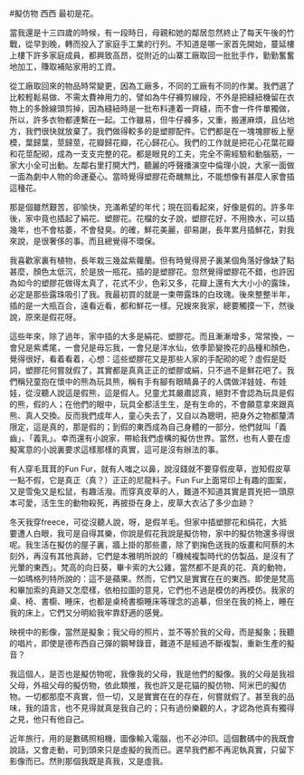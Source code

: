 #擬仿物
西西
最初是花。

當我還是十三四歲的時候，有一段時日，母親和她的鄰居忽然終止了每天午後的竹戰，從早到晚，轉而投入了家庭手工業的行列。不知道是哪一家首先開始，蔓延樓上樓下許多家庭成員，都興致高昂，從附近的山寨工廠取回一批批手作，勤勤奮奮地加工，賺取補貼家用的工資。

從工廠取回來的物品時常變更，因為工廠多，不同的工廠有不同的作業。我們選了比較輕鬆易做、不需太費神用力的，譬如為牛仔褲剪線段，不外是把縫紐機留在衣物上的多餘線頭剪掉，因為縫紐時是一批布料連着一齊縫，而不會一件件單獨做，所以，許多衣物都連繫在一起。工作雖易，但牛仔褲多，又重，搬運麻煩，且佔地方，我們很快就放棄了。我們做得較多的是塑膠配件。它們都是在一塊塊膠板上壓模，葉歸葉，莖歸莖，花瓣歸花瓣，花心歸花心。我們的工作就是把花心花葉花瓣和花莖配砌，成為一支支完整的花。都是眼見的工夫，完全不需經驗和動腦筋，一家大小全可出動。左鄰右里打開大門，聽麗的呼聲播演空中倫理小說，大家一面做一面為劇中人物的命運憂心。當時覺得塑膠花奇醜無比，不能想像有甚麼人家會插這種花。

那是個雖然艱苦，卻愉快，充滿希望的年代；現在回看起來，好像是假的。許多年後，家中竟也插起了絹花、塑膠花。花檔的女子說，塑膠花好，不用換水，可以插幾年，也不會枯萎，不會發臭。的確，鮮花美麗，卻易謝，長年累月插鮮花，對我來說，是很奢侈的事。而且總覺得不環保。

我喜歡家裏有植物，長年栽三幾盆紫蘿蘭。但有時覺得房子裏某個角落好像缺了點甚麼，顏色太低沉，於是放一瓶花。插的是塑膠花。忽然覺得塑膠花不錯，也許因為如今的塑膠花做得太真了，花式不少，色彩又多，花瓣上還有大大小小的露珠，必定是那些露珠吸引了我。我最初買的就是一束帶露珠的白玫瑰。後來整整半年，插的是一大瓶百合，遠看近看，都和鮮花一樣。兄嫂來我家，總要觸摸一下，然後說，原來是假花呀。

這些年來，除了過年，家中插的大多是絹花、塑膠花。而且漸漸增多，常常換，一會兒是紫鳶尾，一會兒是毋忘我，一會兒是洋水仙，依季節變換花的品種和顏色，覺得很好，看着看着，心想：這些塑膠花又是那些人家的手配砌的呢？虛假是貶詞，塑膠花何嘗就假了，其實都是真真正正的塑膠或絹，只不過不是鮮花吧了。我們稱兒童抱在懷中的熊為玩具熊，稱有手有腳有眼睛鼻子的人偶做洋娃娃、布娃娃，從沒聽人說這是假熊，這是假人。兒童尤其嚴肅認真，絕對不會認為玩具是假的熊，假的人；在他們的眼中，玩具全都活生生，是有生命的，不會願意拿來跟真熊、真人交換。反而我們成年人，童心失去了，又自以為聰明，把身外之物都釐清限定，這是真的，那是假的；到假的東西成為自己身體的一部分，他們就叫「義齒」、「義乳」。幸而還有小說家，帶給我們虛構的擬仿世界。當然，也有人要在虛擬寓意的小說裏要求這樣那樣的真實，這可是沒有辦法的事。

有人穿毛茸茸的Fun Fur，就有人嗤之以鼻，說沒錢就不要穿假皮草，豈知假皮草一點不假，它是真正（真？）正正的尼龍料子。Fun Fur上面常印上有趣的圖案，又是雪兔又是松鼠，有趣活潑。而穿真皮草的人，難道不知道其實是買兇把一頭原本可愛，活生生的動物殺死，再披掛在身上，皮草大衣沾了多少血跡？

冬天我穿freece，可從沒聽人說，呀，是假羊毛。但家中插塑膠花和绢花，大抵要遭人白眼，我可是自得其樂，你說是假花我說是擬仿物，家中的擬仿物還多得很呢。我生活在擬仿的屋子裏，牆上掛的那些畫，除了劉掬色送我的版畫和阿蔡的木刻外，再沒有其他真跡，它們是本雅明所說的「機械複製時代的仿製品，是沒有了光暈的東西」。梵高的向日葵，畢卡索的大公雞，當然都不是真的花、真的動物，一如瑪格列特所說的：這不是蘋果。然而，它們又是實實在在的東西。即使是梵高和畢加索的真跡又怎麼樣，依柏拉圖的意見，它們也不過是模仿的再模仿。我家的桌、椅、書櫥、睡床，也都是桌椅書櫥睡床等理念的追摹，但坐在我的椅上，睡在我的床上，它們又分明給我牢靠舒適的感覺。

映視中的影像，當然是擬象；我父母的照片，並不等於我的父母，而是擬象；我聽的唱片，即使是德布西自己彈的鋼琴錄音，難道不是經過不斷複製，重新生產的擬音？

我這個人，是否也是擬仿物呢，我像我的父母，我是他們的擬像。我的父母是我祖父母，外祖父母的擬仿物，依此類推，我也許又是花貓的擬仿物、阿米巴的擬仿物。一切都那麼不真實，但一切，又是實實在在的存在，何嘗就假了。甚至我的品味，我的語言，也不見得就真是我自己的；只有過份樂觀的人，才認為他真有獨得之見，他只有他自己。

近年旅行，用的是數碼照相機，圖像輸入電腦，也不必沖印。這個數碼中的我既會說話，又會走動，可到頭來只是虛擬的我而已。遲早我們都不再泥執真實，只留下影像而已。然則那個我既是真我，又是虛我。